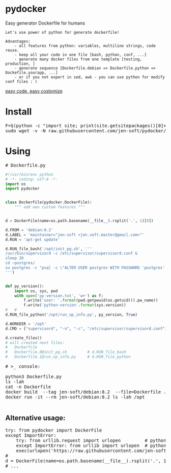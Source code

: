 # pydocker
Easy generator Dockerfile for humans

    Let's use power of python for generate dockerfile!
    
    Advantages:
        - all features from python: variables, multiline strings, code reuse.
        - keep all your code in one file [bash, python, conf, ...]
        - generate many docker files from one template [testing, production, ]
        - generate sequence [Dockerfile.debian => Dockerfile.python => Dockefile.yourapp, ...]
        - or if you not expert in sed, awk - you can use python for modify conf files : )
<a href="https://github.com/jen-soft/pydocker/blob/master/pydocker.py#L104" target="_blank">easy code, easy costomize</a>

# Install
<pre>
F=$(python -c "import site; print(site.getsitepackages()[0]+'/pydocker.py')")
sudo wget -v -N raw.githubusercontent.com/jen-soft/pydocker/master/pydocker.py -O $F
</pre>

# Using 
<pre># Dockerfile.py</pre>
```python
#!/usr/bin/env python
# -*- coding: utf-8 -*-
import os
import pydocker


class DockerFile(pydocker.DockerFile):
    """ add own custom features """


d = DockerFile(name=os.path.basename(__file__).rsplit('.', 1)[0])

d.FROM = 'debian:8.2'
d.LABEL = 'maintainer="jen-soft <jen.soft.master@gmail.com>"'
d.RUN = 'apt-get update'

d.RUN_file_bash('/opt/init_pg.sh', '''
/usr/bin/supervisord -c /etc/supervisor/supervisord.conf &
sleep 20
cd ~postgres/
su postgres -c "psql -c \"ALTER USER postgres WITH PASSWORD 'postgres';\" "
''')


def py_version():
    import os, sys, pwd
    with open('py-version.txt', 'w+') as f:
        f.write('user: '.format(pwd.getpwuid(os.getuid()).pw_name))
        f.write('python-version'.format(sys.version))
#   #
d.RUN_file_python('/opt/run_up_info.py', py_version, True)

d.WORKDIR = '/opt'
d.CMD = ["supervisord", "-n", "-c", "/etc/supervisor/supervisord.conf"]

d.create_files()
# will created next files:
#   Dockerfile
#   Dockerfile.0@init_pg.sh         # d.RUN_file_bash
#   Dockerfile.1@run_up_info.py     # d.RUN_file_python
```

<pre>
# >_ console:

python3 Dockerfile.py
ls -lah
cat -n Dockerfile
docker build  --tag jen-soft/debian:8.2  --file=Dockerfile ./
docker run -it --rm jen-soft/debian:8.2 ls -lah /opt

</pre>


## Alternative usage:
<pre>
try: from pydocker import DockerFile
except ImportError:
    try: from urllib.request import urlopen         # python-3
    except ImportError: from urllib import urlopen  # python-2
    exec(urlopen('https://raw.githubusercontent.com/jen-soft/pydocker/master/pydocker.py').read())
#
d = DockerFile(name=os.path.basename(__file__).rsplit('.', 1)[0])
# ...
</pre>
